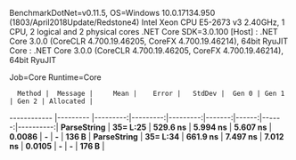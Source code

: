 
BenchmarkDotNet=v0.11.5, OS=Windows 10.0.17134.950 (1803/April2018Update/Redstone4)
Intel Xeon CPU E5-2673 v3 2.40GHz, 1 CPU, 2 logical and 2 physical cores
.NET Core SDK=3.0.100
  [Host] : .NET Core 3.0.0 (CoreCLR 4.700.19.46205, CoreFX 4.700.19.46214), 64bit RyuJIT
  Core   : .NET Core 3.0.0 (CoreCLR 4.700.19.46205, CoreFX 4.700.19.46214), 64bit RyuJIT

Job=Core  Runtime=Core  

      Method |  Message |     Mean |    Error |   StdDev |  Gen 0 | Gen 1 | Gen 2 | Allocated |
------------ |--------- |---------:|---------:|---------:|-------:|------:|------:|----------:|
 **ParseString** | **35= L:25** | **529.6 ns** | **5.994 ns** | **5.607 ns** | **0.0086** |     **-** |     **-** |     **136 B** |
 **ParseString** | **35= L:34** | **661.9 ns** | **7.497 ns** | **7.012 ns** | **0.0105** |     **-** |     **-** |     **176 B** |
